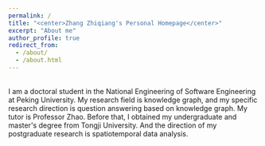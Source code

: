 ```yaml
---
permalink: /
title: "<center>Zhang Zhiqiang's Personal Homepage</center>"
excerpt: "About me"
author_profile: true
redirect_from: 
  - /about/
  - /about.html
---
```

<br />
I am a doctoral student in the National Engineering of Software Engineering at Peking University. My research field is knowledge graph, and my specific research direction is question answering based on knowledge graph. My tutor is Professor Zhao. Before that, I obtained my undergraduate and master's degree from Tongji University. And the direction of my postgraduate research is spatiotemporal data analysis.

